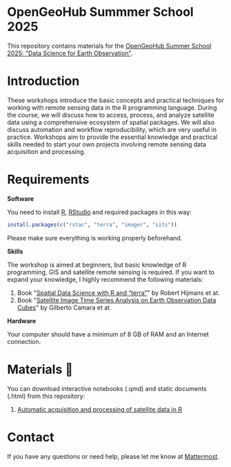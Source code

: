 # OpenGeoHub Summmer School 2025

This repository contains materials for the [OpenGeoHub Summer School 2025: "Data Science for Earth Observation"](https://opengeohub.org/summer-school/summer-school-2025/).

# Introduction

These workshops introduce the basic concepts and practical techniques for working with remote
sensing data in the R programming language. During the course, we will discuss how to access,
process, and analyze satellite data using a comprehensive ecosystem of spatial packages.
We will also discuss automation and workflow reproducibility, which are very useful in practice.
Workshops aim to provide the essential knowledge and practical skills needed to start your own
projects involving remote sensing data acquisition and processing.

# Requirements

**Software**

You need to install [R](https://cloud.r-project.org/), [RStudio](https://posit.co/download/rstudio-desktop/)
and required packages in this way:

```r
install.packages(c("rstac", "terra", "imager", "sits"))
```

Please make sure everything is working properly beforehand.

**Skills**

The workshop is aimed at beginners, but basic knowledge of R programming, GIS and satellite remote sensing
is required. If you want to expand your knowledge, I highly recommend the following materials:

1. Book "[Spatial Data Science with R and “terra”](https://rspatial.org/)" by Robert Hijmans et at.
2. Book "[Satellite Image Time Series Analysis on Earth Observation Data Cubes](https://e-sensing.github.io/sitsbook/)"
   by Gilberto Camara et at.

**Hardware**

Your computer should have a minimum of 8 GB of RAM and an Internet connection.

# Materials &#128681;

You can download interactive notebooks (.qmd) and static documents (.html) from this repository:

1. [Automatic acquisition and processing of satellite data in R](https://kadyb.github.io/OGH2025/01_rstac_terra.html)

# Contact

If you have any questions or need help, please let me know at [Mattermost](https://mattermost.opengeohub.org/).
